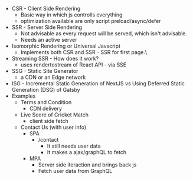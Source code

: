 - CSR - Client Side Rendering
	- Basic way in which js controlls everything
	- optimization available are only script preload/async/defer
- SSR - Server Side Rendering
	- Not advisable as every request will be served, which isn't advisable.
	- Needs an active server
- Isomorphic Rendering or Universal Javscript
	- Implements both CSR and SSR - SSR for first page.\
- Streaming SSR - How does it work?
	- uses rendertostream of React API - via SSE
- SSG - Static Site Generator
	- a CDN or an Edge network
- ISG - Incremental Static Generation of NextJS vs Using Deferred Static Generation (DSG) of Gatsby
- Examples
	- Terms and Condition 
		- CDN delivery
	- Live Score of Cricket Match
		- client side fetch
	- Contact Us (with user info)
		- SPA
			- /contact
				- It still needs user data
				- It makes a ajax/graphQL to fetch
		- MPA
			- Server side iteraction and brings back js
			- Fetch user data from GraphQL